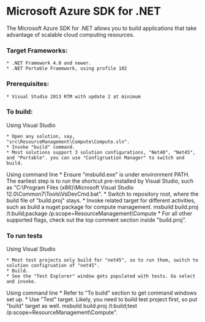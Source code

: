 # Microsoft Azure SDK for .NET

The Microsoft Azure SDK for .NET allows you to build applications
that take advantage of scalable cloud computing resources.

### Target Frameworks:

    * .NET Framework 4.0 and newer.
    * .NET Portable Framework, using profile 102

### Prerequisites:
    * Visual Studio 2013 RTM with update 2 at minimum

### To build:

Using Visual Studio

    * Open any solution, say, "src\ResourceManagement\Compute\Compute.sln".
    * Invoke "build" command.
    * Most solutions support 3 solution configurations, "Net40", "Net45", and "Portable". you can use "Configruation Manager" to switch and build.

Using command line
    * Ensure "msbuild.exe" is under environment PATH. The earliest step is to run the shortcut pre-installed by Visual Studio, such as "C:\Program Files (x86)\Microsoft Visual Studio 12.0\Common7\Tools\VsDevCmd.bat".
    * Switch to repository root, where the build file of "build.proj" stays.
    * Invoke related target for different activities, such as build a nuget package for compute management.
          msbuild build.proj /t:build;package /p:scope=ResourceManagement\Compute
    * For all other supported flags, check out the top comment section inside "build.proj".

### To run tests

Using Visual Studio

    * Most test projects only build for "net45", so to run them, switch to solution configruation of "net45".
    * Build.
    * See the "Test Explorer" window gets populated with tests. Go select and invoke.

Using command line
    * Refer to "To build" section to get command windows set up.
    * Use "Test" target. Likely, you need to build test project first, so put "build" target as well.
        msbuild build.proj /t:build;test /p:scope=ResourceManagement\Compute".

